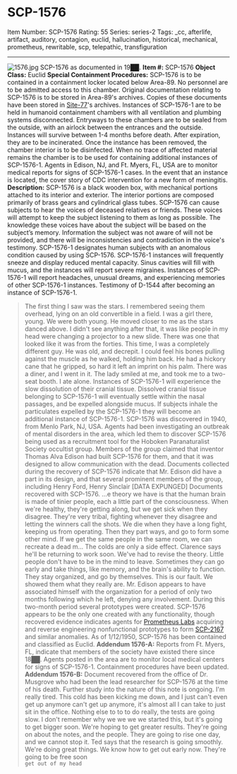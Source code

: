 # SCP-1576
Item Number: SCP-1576
Rating: 55
Series: series-2
Tags: _cc, afterlife, artifact, auditory, contagion, euclid, hallucination, historical, mechanical, prometheus, rewritable, scp, telepathic, transfiguration

---

![1576.jpg](https://scp-wiki.wdfiles.com/local--files/scp-1576/1576.jpg)
SCP-1576 as documented in 19██.
**Item #:** SCP-1576
**Object Class:** Euclid
**Special Containment Procedures:** SCP-1576 is to be contained in a containment locker located below Area-89. No personnel are to be admitted access to this chamber. Original documentation relating to SCP-1576 is to be stored in Area-89's archives. Copies of these documents have been stored in [Site-77](/secure-facility-dossier-site-77)'s archives.
Instances of SCP-1576-1 are to be held in humanoid containment chambers with all ventilation and plumbing systems disconnected. Entryways to these chambers are to be sealed from the outside, with an airlock between the entrances and the outside. Instances will survive between 1-4 months before death. After expiration, they are to be incinerated.
Once the instance has been removed, the chamber interior is to be disinfected. When no trace of affected material remains the chamber is to be used for containing additional instances of SCP-1576-1. Agents in Edison, NJ, and Ft. Myers, FL, USA are to monitor medical reports for signs of SCP-1576-1 cases. In the event that an instance is located, the cover story of CDC intervention for a new form of meningitis.
**Description:** SCP-1576 is a black wooden box, with mechanical portions attached to its interior and exterior. The interior portions are composed primarily of brass gears and cylindrical glass tubes.
SCP-1576 can cause subjects to hear the voices of deceased relatives or friends. These voices will attempt to keep the subject listening to them as long as possible. The knowledge these voices have about the subject will be based on the subject’s memory. Information the subject was not aware of will not be provided, and there will be inconsistencies and contradiction in the voice's testimony.
SCP-1576-1 designates human subjects with an anomalous condition caused by using SCP-1576. SCP-1576-1 instances will frequently sneeze and display reduced mental capacity. Sinus cavities will fill with mucus, and the instances will report severe migraines. Instances of SCP-1576-1 will report headaches, unusual dreams, and experiencing memories of other SCP-1576-1 instances.
Testimony of D-1544 after becoming an instance of SCP-1576-1.
> The first thing I saw was the stars. I remembered seeing them overhead, lying on an old convertible in a field. I was a girl there, young. We were both young. He moved closer to me as the stars danced above. I didn't see anything after that, it was like people in my head were changing a projector to a new slide.
> There was one that looked like it was from the forties. This time, I was a completely different guy. He was old, and decrepit. I could feel his bones pulling against the muscle as he walked, holding him back. He had a hickory cane that he gripped, so hard it left an imprint on his palm. There was a diner, and I went in it. The lady smiled at me, and took me to a two-seat booth. I ate alone.
Instances of SCP-1576-1 will experience the slow dissolution of their cranial tissue. Dissolved cranial tissue belonging to SCP-1576-1 will eventually settle within the nasal passages, and be expelled alongside mucus. If subjects inhale the particulates expelled by the SCP-1576-1 they will become an additional instance of SCP-1576-1.
SCP-1576 was discovered in 1940, from Menlo Park, NJ, USA. Agents had been investigating an outbreak of mental disorders in the area, which led them to discover SCP-1576 being used as a recruitment tool for the Hoboken Paranaturalist Society occultist group. Members of the group claimed that inventor Thomas Alva Edison had built SCP-1576 for them, and that it was designed to allow communication with the dead.
Documents collected during the recovery of SCP-1576 indicate that Mr. Edison did have a part in its design, and that several prominent members of the group, including Henry Ford, Henry Sinclair [DATA EXPUNGED]
Documents recovered with SCP-1576.
> …e theory we have is that the human brain is made of tinier people, each a little part of the consciousness. When we're healthy, they're getting along, but we get sick when they disagree. They're very tribal, fighting whenever they disagree and letting the winners call the shots. We die when they have a long fight, keeping us from operating. Then they part ways, and go to form some other mind. If we get the same people in the same room, we can recreate a dead m…
> The colds are only a side effect. Clarence says he'll be returning to work soon.
> We've had to revise the theory. Little people don't have to be in the mind to leave. Sometimes they can go early and take things, like memory, and the brain's ability to function. They stay organized, and go by themselves. This is our fault. We showed them what they really are.
Mr. Edison appears to have associated himself with the organization for a period of only two months following which he left, denying any involvement. During this two-month period several prototypes were created. SCP-1576 appears to be the only one created with any functionality, though recovered evidence indicates agents for [Prometheus Labs](/prometheus-labs-hub) acquiring and reverse engineering nonfunctional prototypes to form [SCP-2167](/scp-2167) and similar anomalies. As of 1/12/1950, SCP-1576 has been contained and classified as Euclid.
**Addendum 1576-A:** Reports from Ft. Myers, FL, indicate that members of the society have existed there since 18██. Agents posted in the area are to monitor local medical centers for signs of SCP-1576-1. Containment procedures have been updated.
**Addendum 1576-B:** Document recovered from the office of Dr. Musgrove who had been the lead researcher for SCP-1576 at the time of his death. Further study into the nature of this note is ongoing.
> I'm really tired. This cold has been kicking me down, and I just can't even get up anymore can't get up anymore, it's almost all I can take to just sit in the office. Nothing else to to to do really, the tests are going slow. I don't remember why we we we we started this, but it's going to get bigger soon. We're hoping to get greater results.
> They're going on about the notes, and the people. They are going to rise one day, and we cannot stop it. Ted says that the research is going smoothly. We're doing great things. We know how to get out early now. They're going to be free soon  
>  `get out of my head`